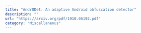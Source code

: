 ```yaml
---
title: "AndrODet: An adaptive Android obfuscation detector"
description: ""
url: "https://arxiv.org/pdf/1910.06192.pdf"
category: "Miscellaneous"
---
```


